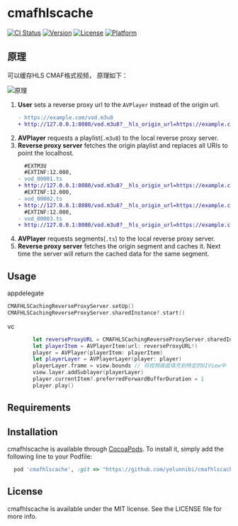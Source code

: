 # cmafhlscache

[![CI Status](https://img.shields.io/travis/applezy/cmafhlscache.svg?style=flat)](https://travis-ci.org/applezy/cmafhlscache)
[![Version](https://img.shields.io/cocoapods/v/cmafhlscache.svg?style=flat)](https://cocoapods.org/pods/cmafhlscache)
[![License](https://img.shields.io/cocoapods/l/cmafhlscache.svg?style=flat)](https://cocoapods.org/pods/cmafhlscache)
[![Platform](https://img.shields.io/cocoapods/p/cmafhlscache.svg?style=flat)](https://cocoapods.org/pods/cmafhlscache)

## 原理

可以缓存HLS CMAF格式视频，
原理如下：

![原理](https://user-images.githubusercontent.com/931655/69081879-45206a80-0a82-11ea-8fca-3c09f3b1ebb1.png)

1. **User** sets a reverse proxy url to the `AVPlayer` instead of the origin url.
    ```diff
    - https://example.com/vod.m3u8
    + http://127.0.0.1:8080/vod.m3u8?__hls_origin_url=https://example.com/vod.m3u8
    ```
2. **AVPlayer** requests a playlist(`.m3u8`) to the local reverse proxy server.
3. **Reverse proxy server** fetches the origin playlist and replaces all URIs to point the localhost.
    ```diff
      #EXTM3U
      #EXTINF:12.000,
    - vod_00001.ts
    + http://127.0.0.1:8080/vod.m3u8?__hls_origin_url=https://example.com/vod_00001.ts
      #EXTINF:12.000,
    - vod_00002.ts
    + http://127.0.0.1:8080/vod.m3u8?__hls_origin_url=https://example.com/vod_00002.ts
      #EXTINF:12.000,
    - vod_00003.ts
    + http://127.0.0.1:8080/vod.m3u8?__hls_origin_url=https://example.com/vod_00003.ts
    ```
4. **AVPlayer** requests segments(`.ts`) to the local reverse proxy server.
5. **Reverse proxy server** fetches the origin segment and caches it. Next time the server will return the cached data for the same segment.

## Usage

appdelegate
```swift 
CMAFHLSCachingReverseProxyServer.setUp()
CMAFHLSCachingReverseProxyServer.sharedInstance?.start()
```

vc
```swift
        let reverseProxyURL = CMAFHLSCachingReverseProxyServer.sharedInstance?.reverseProxyURL(from: playlistURL)! ?? URL(string: "www.apple.com")
        let playerItem = AVPlayerItem(url: reverseProxyURL!)
        player = AVPlayer(playerItem: playerItem)
        let playerLayer = AVPlayerLayer(player: player)
        playerLayer.frame = view.bounds // 将视频画面填充到特定的UIView中
        view.layer.addSublayer(playerLayer)
        player.currentItem?.preferredForwardBufferDuration = 1
        player.play()
```



## Requirements

## Installation

cmafhlscache is available through [CocoaPods](https://cocoapods.org). To install
it, simply add the following line to your Podfile:

```ruby
  pod 'cmafhlscache', :git => "https://github.com/yelunnibi/cmafhlscache.git", :branch => 'main'
```

## License

cmafhlscache is available under the MIT license. See the LICENSE file for more info.
